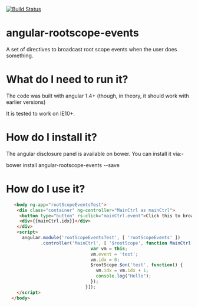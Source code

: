 [![Build Status](https://travis-ci.org/KamBha/angular-disclosure-panel.svg?branch=master)](https://travis-ci.org/KamBha/angular-disclosure-panel)

# angular-rootscope-events

A set of directives to broadcast root scope events when the user does something.

# What do I need to run it?
The code was built with angular 1.4+ (though, in theory, it should work with earlier versions)

It is tested to work on IE10+.

# How do I install it?
The angular disclosure panel is available on bower.  You can install it via:-

bower install angular-rootscope-events --save

# How do I use it?
```html
   <body ng-app="rootScopeEventsTest">
    <div class="container" ng-controller="MainCtrl as mainCtrl">
     <button type="button" rs-click="mainCtrl.event">Click this to broadcast events</button>
     <div>{{mainCtrl.idx}}</div>
    </div>
    <script>
      angular.module('rootScopeEventsTest', [ 'rootScopeEvents' ])
             .controller('MainCtrl', [ '$rootScope', function MainCtrl($rootScope) {
                                var vm = this;
                                vm.event = 'test';
                                vm.idx = 0;
                                $rootScope.$on('test', function() {
                                  vm.idx = vm.idx + 1;
                                  console.log("Hello");
                                });
                              }]);
    </script>
  </body>
```
